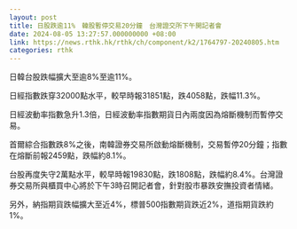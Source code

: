 ```yaml
---
layout: post
title: 日股跌逾11%　韓股暫停交易20分鐘　台灣證交所下午開記者會
date: 2024-08-05 13:27:57.000000000 +08:00
link: https://news.rthk.hk/rthk/ch/component/k2/1764797-20240805.htm
categories: rthk
---
```


日韓台股跌幅擴大至逾8%至逾11%。

日經指數跌穿32000點水平，較早時報31851點，跌4058點，跌幅11.3%。

日經波動率指數急升1.3倍，日經波動率指數期貨日內兩度因為熔斷機制而暫停交易。

首爾綜合指數跌8%之後，南韓證券交易所啟動熔斷機制，交易暫停20分鐘；指數在熔斷前報2459點，跌幅約8.1%。

台股再度失守2萬點水平，較早時報19830點，跌1808點，跌幅約8.4%。台灣證券交易所與櫃買中心將於下午3時召開記者會，針對股市暴跌安撫投資者情緒。

另外，納指期貨跌幅擴大至近4%，標普500指數期貨跌近2%，道指期貨跌約1%。
